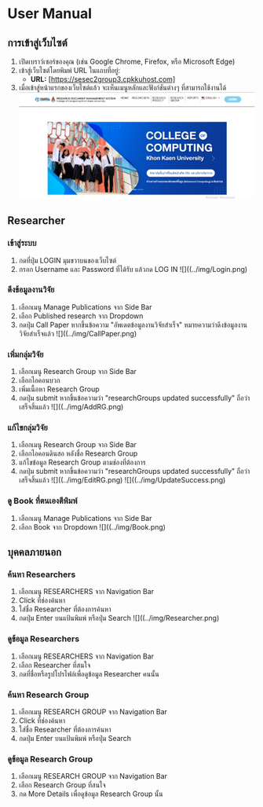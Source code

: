# User Manual


## การเข้าสู่เว็บไซต์

1. เปิดเบราว์เซอร์ของคุณ (เช่น Google Chrome, Firefox, หรือ Microsoft Edge)
2. เข้าสู่เว็บไซต์โดยพิมพ์ URL ในแถบที่อยู่:
   - **URL:** [https://sesec2group3.cpkkuhost.com]
3. เมื่อเข้าสู่หน้าแรกของเว็บไซต์แล้ว จะเห็นเมนูหลักและฟังก์ชันต่างๆ ที่สามารถใช้งานได้
![หน้าแรกของเว็บไซต์](../img/Home.png)


## Researcher

### เข้าสู่ระบบ
1. กดที่ปุ่ม LOGIN มุมขวาบนของเว็บไซต์
2. กรอก Username และ Password ที่ได้รับ แล้วกด LOG IN
![]((../img/Login.png)

### ดึงข้อมูลงานวิจัย
1. เลือกเมนู Manage Publications จาก Side Bar
2. เลือก Published research จาก Dropdown
3. กดปุ่ม Call Paper หากขึ้นข้อความ "อัพเดตข้อมูลงานวิจัยสำเร็จ" หมายความว่าดึงข้อมูลงานวิจัยสำเร็จแล้ว
![]((../img/CallPaper.png)

### เพิ่มกลุ่มวิจัย
1. เลือกเมนู Research Group จาก Side Bar
2. เลือกไอคอนบวก
3. เพิ่มเนื้อหา Research Group
4. กดปุ่ม submit หากขึ้นข้อความว่า "researchGroups updated successfully" ถือว่าเสร็จสิ้นแล้ว
![]((../img/AddRG.png)

### แก้ไขกลุ่มวิจัย
1. เลือกเมนู Research Group จาก Side Bar
2. เลือกไอคอนดินสอ หลังชื่อ Research Group
3. แก้ไขข้อมูล Research Group ตามช่องที่ต้องการ
4. กดปุ่ม submit หากขึ้นข้อความว่า "researchGroups updated successfully" ถือว่าเสร็จสิ้นแล้ว
![]((../img/EditRG.png)
![]((../img/UpdateSuccess.png)

### ดู Book ที่ตนเองตีพิมพ์  
1. เลือกเมนู Manage Publications จาก Side Bar
2. เลือก Book จาก Dropdown
![]((../img/Book.png)


## บุคคลภายนอก

### ค้นหา Researchers
1. เลือกเมนู RESEARCHERS จาก Navigation Bar
2. Click ที่ช่องค้นหา
3. ใส่ชื่อ Researcher ที่ต้องการค้นหา
4. กดปุ่ม Enter บนแป้นพิมพ์ หรือปุ่ม Search
![]((../img/Researcher.png)

### ดูข้อมูล Researchers
1. เลือกเมนู RESEARCHERS จาก Navigation Bar
2. เลือก Researcher ที่สนใจ
3. กดที่ชื่อหรือรูปโปรไฟล์เพื่อดูข้อมูล Researcher คนนั้น

### ค้นหา Research Group
1. เลือกเมนู RESEARCH GROUP จาก Navigation Bar
2. Click ที่ช่องค้นหา
3. ใส่ชื่อ Researcher ที่ต้องการค้นหา
4. กดปุ่ม Enter บนแป้นพิมพ์ หรือปุ่ม Search

### ดูข้อมูล Research Group
1. เลือกเมนู RESEARCH GROUP จาก Navigation Bar
2. เลือก Research Group ที่สนใจ
3. กด More Details เพื่อดูข้อมูล Research Group นั้น

